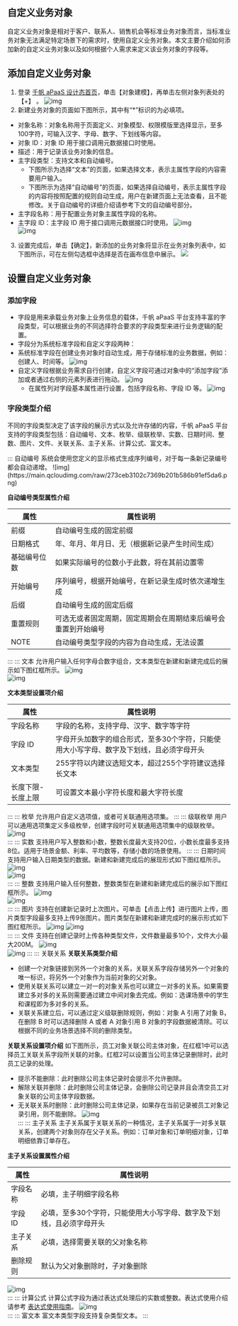## 自定义业务对象
自定义业务对象是相对于客户、联系人、销售机会等标准业务对象而言，当标准业务对象无法满足特定场景下的需求时，使用自定义业务对象。本文主要介绍如何添加新的自定义业务对象以及如何根据个人需求来定义该业务对象的字段等。

## 添加自定义业务对象
1. 登录 [ 千帆 aPaaS 设计态首页](https://apaas.cloud.tencent.com/sign/in)，单击【对象建模】，再单击左侧对象列表处的【+】 。
![img](https://main.qcloudimg.com/raw/15f6dce462bccedba616522021ee9603.png)        
2. 新建业务对象的页面如下图所示，其中有“\*”标识的为必填项。
 - 对象名称：对象名称用于页面定义、对象模型、权限模版里选择显示，至多100字符，可输入汉字、字母、数字、下划线等内容。
 - 对象 ID：对象 ID 用于接口调用元数据接口时使用。
 - 描述：用于记录该业务对象的信息。
 - 主字段类型：支持文本和自动编号。
    - 下图所示为选择“文本”的页面，如果选择文本，表示主属性字段的内容需要用户输入。
    - 下图所示为选择“自动编号”的页面，如果选择自动编号，表示主属性字段的内容将按照配置的规则自动生成，用户在新建页面上无法查看，且不能修改。关于自动编号的详细介绍请参考下文的自动编号部分。
 - 主字段名称：用于配置业务对象主属性字段的名称。
 - 主字段 ID：主字段 ID 用于接口调用元数据接口时使用。
![img](https://main.qcloudimg.com/raw/fa3ebe14151c05915343ba785d88b9d8.png)        
![img](https://main.qcloudimg.com/raw/cd2dde2d309cb024c5fa5e08713a12bf.png)        
3. 设置完成后，单击【确定】，新添加的业务对象将显示在业务对象列表中，如下图所示，可在左侧勾选框中选择是否在画布信息中展示。
![](https://main.qcloudimg.com/raw/03780055cec59d2427f6187f7847b29f.png)

## 设置自定义业务对象
###  添加字段
- 字段是用来承载业务对象上业务信息的载体，千帆 aPaaS 平台支持丰富的字段类型，可以根据业务的不同选择符合要求的字段类型来进行业务逻辑的配置。
- 字段分为系统标准字段和自定义字段两种：
 - 系统标准字段在创建业务对象时自动生成，用于存储标准的业务数据，例如：创建人、时间等。
 ![img](https://main.qcloudimg.com/raw/b268c45dc7d09502684c6b1a7957f06f.png)   
 - 自定义字段根据业务需求自行创建，自定义字段可通过对象中的“添加字段”添加或者通过右侧的元素列表进行拖动。
 ![img](https://main.qcloudimg.com/raw/5913576a82031daa5b2fed3cfeb3b119.png)        
    - 在属性列对字段基本属性进行设置，包括字段名称、字段 ID 等。
 ![img](https://main.qcloudimg.com/raw/df6b62b19f6e89071ea3d3e23227a9f9.png)        

### 字段类型介绍
不同的字段类型决定了该字段的展示方式以及允许存储的内容，千帆 aPaaS 平台支持的字段类型包括：自动编号、文本、枚举、级联枚举、实数、日期时间、整数、图片、文件、关联关系、主子关系、计算公式、富文本。

<dx-tabs>
::: 自动编号
系统会使用您定义的显示格式生成序列编号，对于每一条新记录编号都会自动递增。
![img](https://main.qcloudimg.com/raw/273ceb3102c7369b201b586b91ef5da6.png)        

**自动编号类型属性介绍** 

| 属性         | 属性说明                                                     |
| ------------ | ------------------------------------------------------------ |
| 前缀         | 自动编号生成的固定前缀                                       |
| 日期格式     | 年、年月、年月日、无（根据新记录产生时间生成）               |
| 基础编号位数 | 如果实际编号的位数小于此数，将在其前边置零                   |
| 开始编号     | 序列编号，根据开始编号，在新记录生成时依次递增生成         |
| 后缀         | 自动编号生成的固定后缀                                       |
| 重置规则     | 可选无或者固定周期，固定周期会在周期结束后编号会重置到开始编号 |
| NOTE         | 自动编号类型字段的内容为自动生成，无法设置                   |
::: 
::: 文本
允许用户输入任何字母合数字组合，文本类型在新建和新建完成后的展示如下图红框所示。  ![img](https://main.qcloudimg.com/raw/be90aa4907eab3778b31eaeae3d93f23.png)        
 ![img](https://main.qcloudimg.com/raw/8dc12fc023694465e6afbdf8faea4b92.png)        

**文本类型设置项介绍**

| 属性              | 属性说明                                                     |
| ----------------- | ------------------------------------------------------------ |
| 字段名称          | 字段的名称，支持字母、汉字、数字等字符                   |
| 字段 ID            | 字母开头加数字的组合形式，至多30个字符，只能使用大小写字母、数字及下划线，且必须字母开头 |
| 文本类型          | 255字符以内建议选短文本，超过255个字符建议选择长文本       |
| 长度下限-长度上限 | 可设置文本最小字符长度和最大字符长度                         |
:::
::: 枚举
允许用户自定义选项值，或者可关联通用选项集。
:::
::: 级联枚举
用户可以通用选项集定义多级枚举，创建字段时可关联通用选项集中的级联枚举。
 ![img](https://main.qcloudimg.com/raw/3ece5ddc56597f9f179123d3a4add0b5.png)   
:::
::: 实数
支持用户写入整数和小数，整数长度最大支持20位，小数长度最多支持8位。适用于场景金额、利率、平均数等，存储小数的场景使用。
:::
::: 日期时间
支持用户输入日期类型的数据。新建和新建完成后的展现形式如下图红框所示。     
![img](https://main.qcloudimg.com/raw/8ff49811e035de0472e4a40aa478c3c3.png)        
 ![img](https://main.qcloudimg.com/raw/30612249296a328445a73adbcc69159a.png)      
:::
::: 整数
支持用户输入任何整数，整数类型在新建和新建完成后的展示如下图红框所示。
![img](https://main.qcloudimg.com/raw/49125f8a03ca1562b0221673ec6552d6.png)        
 ![img](https://main.qcloudimg.com/raw/edccd3a5f0cc208a8d7c8e3c56d83914.png)        
:::
::: 图片
支持在创建新记录时上次图片。可单击【点击上传】进行图片上传，图片类型字段最多支持上传9张图片。图片类型在新建和新建完成时的展示形式如下图红框所示。
![img](https://main.qcloudimg.com/raw/e3746015d0a397e37dd630212eed96fe.png)                         ![img](https://main.qcloudimg.com/raw/9116663d9aa1321ff6f88c3f551ac578.png)        
:::
::: 文件
支持在创建记录时上传各种类型文件，文件数量最多10个，文件大小最大200M。
![img](https://main.qcloudimg.com/raw/0d282de6ce9910fa556682b0052c4783.png)        
 ![img](https://main.qcloudimg.com/raw/003b87a83ff5c39d2c88077a62984634.png) 
:::
::: 关联关系
**关联关系类型介绍**
- 创建一个对象链接到另外一个对象的关系，关联关系字段存储另外一个对象的唯一标识，将另外一个对象作为当前对象的父对象。
- 使用关联关系可以建立一对一的对象关系也可以建立一对多的关系。如果需要建立多对多的关系则需要通过建立中间对象去完成。例如：选课场景中的学生和课程即为多对多的关系。
- 关联关系建立后，可以通过定义级联删除规则，例如：对象 A 引用了对象 B，在删除 B 时可以选择删除 A 或者 A 对象引用 B 对象的字段数据被清除。可以根据不同的业务场景选择不同的删除类型。

**关联关系设置项介绍**
如下图所示，员工对象关联公司主体对象，在红框1中可以选择员工关联关系字段所关联的对象。红框2可以设置当公司主体记录删除时，此时员工记录的处理。
 -  提示不能删除：此时删除公司主体记录时会提示不允许删除。
 - 解除关联并删除：此时删除公司主体记录，会删除公司记录并且会清空员工对象关联的公司主体字段数据。
 - 无关联关系时删除：此时删除公司主体记录，如果存在当前记录被员工对象记录引用，则不能删除。     ![img](https://main.qcloudimg.com/raw/aa36cdb204e5b37b1a1201ccc0ecba05.png)        
:::
::: 主子关系
主子关系属于关联关系的一种情况，主子关系属于一对多关联关系，创建两个对象则存在父子关系。例如：订单对象和订单明细对象，订单明细依靠订单存在。

**主子关系设置属性介绍**

| 属性     | 属性说明                                                     |
| -------- | ------------------------------------------------------------ |
| 字段名称 | 必填，主子明细字段名称                                       |
| 字段 ID   | 必填，至多30个字符，只能使用大小写字母、数字及下划线，且必须字母开头|
| 主子关系|必填，选择需要关联的父对象名称 |
| 删除规则 | 默认为父对象删除时，子对象删除                                 |

![img](https://main.qcloudimg.com/raw/e09321e8a1129bfb359245bc87409361.png)        
:::
::: 计算公式
计算公式字段为通过表达式处理后的实数或整数。表达式使用介绍请参考 [表达式使用指南](https://docs.qq.com/doc/DTW5PZ2puUlhVVUtl)。
![img](https://main.qcloudimg.com/raw/c20424c057429fab3ef46e2e41e8cd32.png)        
:::
:::  富文本
富文本类型字段支持复杂类型文本。
:::

</dx-tabs>

